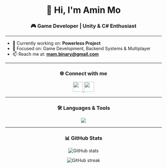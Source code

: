 <h1 align="center">👋 Hi, I'm Amin Mo</h1>
<h3 align="center">🎮 Game Developer | Unity & C# Enthusiast</h3>

---

- 🔭 Currently working on: **Powerless Project**  
- 🎯 Focused on: Game Development, Backend Systems & Multiplayer  
- 📫 Reach me at: **mam.binary@gmail.com**  

---

<h3 align="center">🌐 Connect with me</h3>
<p align="center">
  <a href="https://www.youtube.com/c/mam-team" target="_blank">
    <img src="https://skillicons.dev/icons?i=youtube" width="32" height="32"/>
  </a>
  <a href="mailto:mam.binary@gmail.com" target="_blank">
    <img src="https://skillicons.dev/icons?i=gmail" width="32" height="32"/>
  </a>
</p>

---

<h3 align="center">🛠️ Languages & Tools</h3>
<p align="center">
  <img src="https://skillicons.dev/icons?i=unity,cs,cpp,java,git,github,linux,postgres,mongodb,docker,nodejs" />
</p>

---

<h3 align="center">📊 GitHub Stats</h3>
<p align="center">
  <img src="https://github-readme-stats.vercel.app/api?username=mam-team&show_icons=true&theme=tokyonight" alt="GitHub stats" />
</p>
<p align="center">
  <img src="https://github-readme-streak-stats.herokuapp.com/?user=mam-team&theme=tokyonight" alt="GitHub streak" />
</p>
